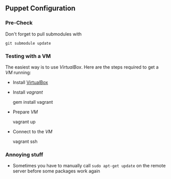 ## Puppet Configuration

### Pre-Check

Don't forget to pull submodules with

    git submodule update

### Testing with a VM

The easiest way is to use _VirtualBox_. Here are the steps required to
get a _VM_ running:

* Install [VirtualBox](https://www.virtualbox.org/wiki/Downloads)

* Install _vagrant_

    gem install vagrant

* Prepare _VM_

    vagrant up
    
* Connect to the _VM_

    vagrant ssh

### Annoying stuff

* Sometimes you have to manually call `sudo apt-get update` on the
remote server before some packages work again
